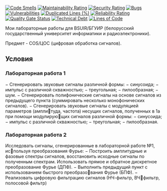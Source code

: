 [![Code Smells][code_smells_badge]][code_smells_link]
[![Maintainability Rating][maintainability_rating_badge]][maintainability_rating_link]
[![Security Rating][security_rating_badge]][security_rating_link]
[![Bugs][bugs_badge]][bugs_link]
[![Vulnerabilities][vulnerabilities_badge]][vulnerabilities_link]
[![Duplicated Lines (%)][duplicated_lines_density_badge]][duplicated_lines_density_link]
[![Reliability Rating][reliability_rating_badge]][reliability_rating_link]
[![Quality Gate Status][quality_gate_status_badge]][quality_gate_status_link]
[![Technical Debt][technical_debt_badge]][technical_debt_link]
[![Lines of Code][lines_of_code_badge]][lines_of_code_link]

Мои лабораторные работы для BSUIR/БГУИР (белорусский государственный университет информатики и радиоэлектроники).

Предмет - COS/ЦОС (цифровая обработка сигналов).

## Условия

### Лабораторная работа 1

− Сгенерировать звуковые сигналы различной формы:
  − синусоида;
  − импульс с различной скважностью;
  − треугольная;
  − пилообразная;
  − шум.
− Сгенерировать полифонические сигналы на основе сигналов из 
предыдущего пункта (суммировать несколько монофонических сигналов).
− Сгенерировать звуковые сигналы с модуляцией параметров (амплитуда, частота) несущих сигналов, полученных в 1а при помощи модулирующих сигналов различной формы:
  − синусоида;
  − импульс с различной скважностью;
  − треугольная;
  − пилообразная.
  
### Лабораторная работа 2

Исследовать сигналы, сгенерированные в лабораторной работе №1, используя преобразования Фурье:
− Построить амплитудные и фазовые спектры сигналов, восстановить 
исходные сигналы по полученным спектрам. Использовать прямое и обратное 
дискретное преобразование Фурье (ДПФ).
− Выполнить предыдущий пункт с использованием быстрого преобразования Фурье (БПФ).
− Реализовать цифровую фильтрацию сигналов (НЧ-фильтр, ВЧфильтр, полосовой фильтр)

<!----------------------------------------------------------------------------->

[code_smells_badge]: https://sonarcloud.io/api/project_badges/measure?project=Hummel009_Digital-Signal-Processing&metric=code_smells

[code_smells_link]: https://sonarcloud.io/summary/overall?id=Hummel009_Digital-Signal-Processing

[maintainability_rating_badge]: https://sonarcloud.io/api/project_badges/measure?project=Hummel009_Digital-Signal-Processing&metric=sqale_rating

[maintainability_rating_link]: https://sonarcloud.io/summary/overall?id=Hummel009_Digital-Signal-Processing

[security_rating_badge]: https://sonarcloud.io/api/project_badges/measure?project=Hummel009_Digital-Signal-Processing&metric=security_rating

[security_rating_link]: https://sonarcloud.io/summary/overall?id=Hummel009_Digital-Signal-Processing

[bugs_badge]: https://sonarcloud.io/api/project_badges/measure?project=Hummel009_Digital-Signal-Processing&metric=bugs

[bugs_link]: https://sonarcloud.io/summary/overall?id=Hummel009_Digital-Signal-Processing

[vulnerabilities_badge]: https://sonarcloud.io/api/project_badges/measure?project=Hummel009_Digital-Signal-Processing&metric=vulnerabilities

[vulnerabilities_link]: https://sonarcloud.io/summary/overall?id=Hummel009_Digital-Signal-Processing

[duplicated_lines_density_badge]: https://sonarcloud.io/api/project_badges/measure?project=Hummel009_Digital-Signal-Processing&metric=duplicated_lines_density

[duplicated_lines_density_link]: https://sonarcloud.io/summary/overall?id=Hummel009_Digital-Signal-Processing

[reliability_rating_badge]: https://sonarcloud.io/api/project_badges/measure?project=Hummel009_Digital-Signal-Processing&metric=reliability_rating

[reliability_rating_link]: https://sonarcloud.io/summary/overall?id=Hummel009_Digital-Signal-Processing

[quality_gate_status_badge]: https://sonarcloud.io/api/project_badges/measure?project=Hummel009_Digital-Signal-Processing&metric=alert_status

[quality_gate_status_link]: https://sonarcloud.io/summary/overall?id=Hummel009_Digital-Signal-Processing

[technical_debt_badge]: https://sonarcloud.io/api/project_badges/measure?project=Hummel009_Digital-Signal-Processing&metric=sqale_index

[technical_debt_link]: https://sonarcloud.io/summary/overall?id=Hummel009_Digital-Signal-Processing

[lines_of_code_badge]: https://sonarcloud.io/api/project_badges/measure?project=Hummel009_Digital-Signal-Processing&metric=ncloc

[lines_of_code_link]: https://sonarcloud.io/summary/overall?id=Hummel009_Digital-Signal-Processing
